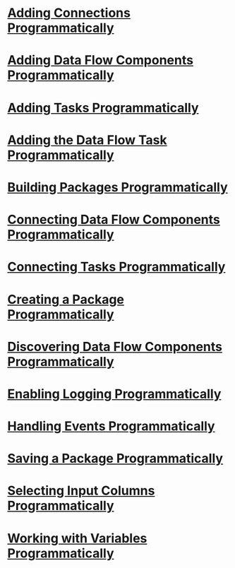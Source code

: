 # [Adding Connections Programmatically](adding-connections-programmatically.md)
# [Adding Data Flow Components Programmatically](adding-data-flow-components-programmatically.md)
# [Adding Tasks Programmatically](adding-tasks-programmatically.md)
# [Adding the Data Flow Task Programmatically](adding-the-data-flow-task-programmatically.md)
# [Building Packages Programmatically](building-packages-programmatically.md)
# [Connecting Data Flow Components Programmatically](connecting-data-flow-components-programmatically.md)
# [Connecting Tasks Programmatically](connecting-tasks-programmatically.md)
# [Creating a Package Programmatically](creating-a-package-programmatically.md)
# [Discovering Data Flow Components Programmatically](discovering-data-flow-components-programmatically.md)
# [Enabling Logging Programmatically](enabling-logging-programmatically.md)
# [Handling Events Programmatically](handling-events-programmatically.md)
# [Saving a Package Programmatically](saving-a-package-programmatically.md)
# [Selecting Input Columns Programmatically](selecting-input-columns-programmatically.md)
# [Working with Variables Programmatically](working-with-variables-programmatically.md)
